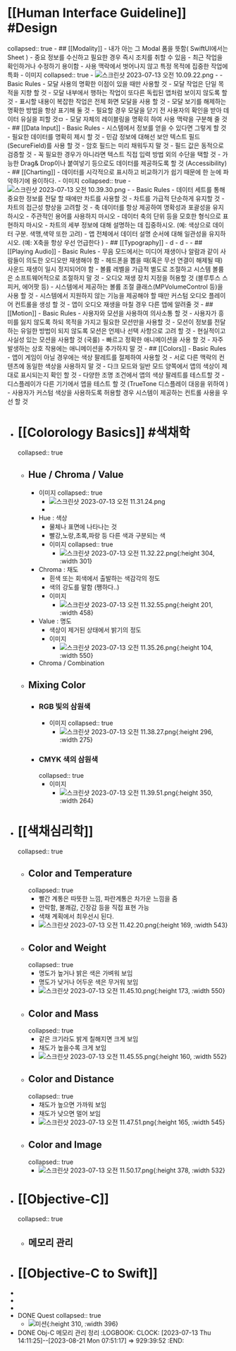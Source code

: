 # [[Human Interface Guideline]] #Design
collapsed:: true
	- ## [[Modality]]
		- 내가 아는 그 Modal 폼을 뜻함( SwiftUI에서는 Sheet )
		- 중요 정보를 수신하고 필요한 경우 즉시 조치를 취할 수 있음
		- 최근 작업을 확인하거나 수정하기 용이함
		- 사용 맥락에서 벗어나지 않고 특정 목적에 집중한 작업에 특화
		- 이미지
		  collapsed:: true
			- ![스크린샷 2023-07-13 오전 10.09.22.png](../assets/스크린샷_2023-07-13_오전_10.09.22_1689210565667_0.png)
			-
		- Basic Rules
			- 모달 사용의 명확한 이점이 있을 때만 사용할 것
			- 모달 작업은 단일 목적을 지향 할 것
			- 모달 내부에서 행하는 작업이 또다른 독립된 앱처럼 보이지 않도록 할 것
			- 표시할 내용이 복잡한 작업은 전체 화면 모달을 사용 할 것
			- 모달 보기를 해제하는 명확한 방법을 항상 표기해 둘 것
			- 필요할 경우 모달을 닫기 전 사용자의 확인을 받아 데이터 유실을 피할 것ㅁ
			- 모달 자체의 레이블링을 명확히 하여 사용 맥략을 구분해 줄 것
	- ## [[Data Input]]
		- Basic Rules
			- 시스템에서 정보를 얻을 수 있다면 그렇게 할 것
			- 필요한 데이터를 명확히 제시 할 것
			- 민감 정보에 대해선 보안 텍스트 필드(SecureField)를 사용 할 것
			- 암호 필드는 미리 채워두지 말 것
			- 필드 값은 동적으로 검증할 것
			- 꼭 필요한 경우가 아니라면 텍스트 직접 입력 방법 외의 수단을 택할 것
			- 가능한 Drag& Drop이나 붙여넣기 등으로도 데이터를 제공하도록 할 것
			  (Accessibility)
	- ## [[Charting]]
		- 데이터를 시각적으로 표시하고 비교하기가 쉽기 때문에 한 눈에 파악하기에 용이하다.
		- 이미지
		  collapsed:: true
			- ![스크린샷 2023-07-13 오전 10.39.30.png](../assets/스크린샷_2023-07-13_오전_10.39.30_1689212375146_0.png)
			-
		- Basic Rules
			- 데이터 세트를 통해 중요한 정보를 전달 할 때에만 차트를 사용할 것
			- 차트를 가급적 단순하게 유지할 것
			- 차트의 접근성 향상을 고려할 것
				- 축 데이터를 항상 제공하여 명확성과 포괄성을 유지하시오
				- 주관적인 용어를 사용하지 마시오
				- 데이터 축의 단위 등을 모호한 형식으로 표현하지 마시오
				- 차트의 세부 정보에 대해 설명하는 데 집중하시오. (예: 색상으로 데이터 구분. 색맹,색약 또한 고려)
				- 앱 전체에서 데이터 설명 순서에 대해 일관성을 유지하시오. (예: X축을 항상 우선 언급한다 )
	- ## [[Typography]]
		- d
			- d
			-
	- ## [[Playing Audio]]
		- Basic Rules
			- 무음 모드에서는 미디어 재생이나 알람과 같이 사람들이 의도한 오디오만 재생해야 함
			- 헤드폰을 뽑을 때(혹은 무선 연결이 해제될 때) 사운드 재생이 일시 정지되어야 함
			- 볼륨 레벨을 가급적 별도로 조절하고 시스템 볼륨은 소프트웨어적으로 조절하지 말 것
			- 오디오 재생 장치 지정을 허용할 것 (블루투스 스피커, 에어팟 등)
			- 시스템에서 제공하는 볼륨 조절 클래스(MPVolumeControl 등)을 사용 할 것
			- 시스템에서 지원하지 않는 기능을 제공해야 할 때만 커스텀 오디오 플레이어 컨트롤을 생성 할 것
			- 앱이 오디오 재생을 마칠 경우 다른 앱에 알려줄 것
	- ## [[Motion]]
		- Basic Rules
			- 사용자와 모션을 사용하여 의사소통 할 것
			- 사용자가 흥미를 잃지 않도록 하되 목적을 가지고 필요한 모션만을 사용할 것
			- 모션이 정보를 전달하는 유일한 방법이 되지 않도록 모션은 언제나 선택 사항으로 고려 할 것
			- 현실적이고 사실성 있는 모션을 사용할 것 (국룰)
			- 빠르고 정확한 애니메이션을 사용 할 것
			- 자주 발생하는 상호 작용에는 애니메이션을 추가하지 말 것
	- ## [[Colors]]
		- Basic Rules
			- 앱이 게임이 아닐 경우에는 색상 팔레트를 절제하여 사용할 것
			- 서로 다른 맥락의 컨텐츠에 동일한 색상을 사용하지 말 것
			- 다크 모드와 일반 모드 양쪽에서 앱의 색상이 제대로 표시되는지 확인 할 것
			- 다양한 조명 조건에서 앱의 색상 팔레트를 테스트할 것
			- 디스플레이가 다른 기기에서 앱을 테스트 할 것 (TrueTone 디스플레이 대응을 위하여 )
			- 사용자가 커스텀 색상을 사용하도록 허용할 경우 시스템이 제공하는 컨트롤 사용을 우선 할 것
- # [[Colorology Basics]] #색채학
  collapsed:: true
	- ## Hue / Chroma / Value
		- 이미지
		  collapsed:: true
			- ![스크린샷 2023-07-13 오전 11.31.24.png](../assets/스크린샷_2023-07-13_오전_11.31.24_1689215489304_0.png)
			-
		- Hue : 색상
			- 물체나 표면에 나타나는 것
			- 빨강,노랑,초록,파랑 등 다른 색과 구분되는 색
			- 이미지
			  collapsed:: true
				- ![스크린샷 2023-07-13 오전 11.32.22.png](../assets/스크린샷_2023-07-13_오전_11.32.22_1689215674284_0.png){:height 304, :width 301}
		- Chroma : 채도
			- 흰색 또는 회색에서 출발하는 색감각의 정도
			- 색의 강도를 말함 (쨍하다..)
			- 이미지
				- ![스크린샷 2023-07-13 오전 11.32.55.png](../assets/스크린샷_2023-07-13_오전_11.32.55_1689215704125_0.png){:height 201, :width 458}
		- Value : 명도
			- 색상이 제거된 상태에서 밝기의 정도
			- 이미지
				- ![스크린샷 2023-07-13 오전 11.35.26.png](../assets/스크린샷_2023-07-13_오전_11.35.26_1689215730216_0.png){:height 104, :width 550}
		- Chroma / Combination
	- ## Mixing Color
		- ### RGB 빛의 삼원색
			- 이미지
			  collapsed:: true
				- ![스크린샷 2023-07-13 오전 11.38.27.png](../assets/스크린샷_2023-07-13_오전_11.38.27_1689215934232_0.png){:height 296, :width 275}
		- ### CMYK 색의 삼원색
		  collapsed:: true
			- 이미지
				- ![스크린샷 2023-07-13 오전 11.39.51.png](../assets/스크린샷_2023-07-13_오전_11.39.51_1689216004624_0.png){:height 350, :width 264}
- # [[색채심리학]]
  collapsed:: true
	- ## Color and Temperature
	  collapsed:: true
		- 빨간 계통은 따뜻한 느낌, 파란계통은 차가운 느낌을 줌
		- 안락함, 불쾌감, 긴장감 등을 직접 표현 가능
		- 색채 계획에서 최우선시 된다.
		- ![스크린샷 2023-07-13 오전 11.42.20.png](../assets/스크린샷_2023-07-13_오전_11.42.20_1689216394284_0.png){:height 169, :width 543}
	- ## Color and Weight
	  collapsed:: true
		- 명도가 높거나 밝은 색은 가벼워 보임
		- 명도가 낮거나 어두운 색은 무거워 보임
		- ![스크린샷 2023-07-13 오전 11.45.10.png](../assets/스크린샷_2023-07-13_오전_11.45.10_1689216384669_0.png){:height 173, :width 550}
	- ## Color and Mass
	  collapsed:: true
		- 같은 크기라도 밝게 칠해지면 크게 보임
		- 채도가 높을수록 크게 보임
		- ![스크린샷 2023-07-13 오전 11.45.55.png](../assets/스크린샷_2023-07-13_오전_11.45.55_1689216369645_0.png){:height 160, :width 552}
	- ## Color and Distance
	  collapsed:: true
		- 채도가 높으면 가까워 보임
		- 채도가 낮으면 멀어 보임
		- ![스크린샷 2023-07-13 오전 11.47.51.png](../assets/스크린샷_2023-07-13_오전_11.47.51_1689216475536_0.png){:height 165, :width 545}
	- ## Color and Image
	  collapsed:: true
		- ![스크린샷 2023-07-13 오전 11.50.17.png](../assets/스크린샷_2023-07-13_오전_11.50.17_1689216620522_0.png){:height 378, :width 532}
- # [[Objective-C]]
  collapsed:: true
	- ## 메모리 관리
- # [[Objective-C to Swift]]
-
-
-
- DONE Quest
  collapsed:: true
	- ![미션](https://cdn.discordapp.com/attachments/1127919934702354502/1128245324167794789/IMG_0964.jpeg){:height 310, :width 396}
- DONE  Obj-C 메모리 관리 정리
  :LOGBOOK:
  CLOCK: [2023-07-13 Thu 14:11:25]--[2023-08-21 Mon 07:51:17] =>  929:39:52
  :END: